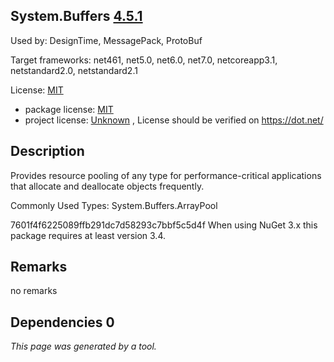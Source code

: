 System.Buffers [4.5.1](https://www.nuget.org/packages/System.Buffers/4.5.1)
--------------------

Used by: DesignTime, MessagePack, ProtoBuf

Target frameworks: net461, net5.0, net6.0, net7.0, netcoreapp3.1, netstandard2.0, netstandard2.1

License: [MIT](../../../../licenses/mit) 

- package license: [MIT](https://github.com/dotnet/corefx/blob/master/LICENSE.TXT) 
- project license: [Unknown](https://dot.net/) , License should be verified on https://dot.net/

Description
-----------
Provides resource pooling of any type for performance-critical applications that allocate and deallocate objects frequently.

Commonly Used Types:
System.Buffers.ArrayPool<T>
 
7601f4f6225089ffb291dc7d58293c7bbf5c5d4f 
When using NuGet 3.x this package requires at least version 3.4.

Remarks
-----------
no remarks


Dependencies 0
-----------


*This page was generated by a tool.*
